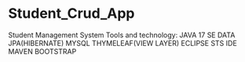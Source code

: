 # Student_Crud_App
Student Management System
Tools and technology:
JAVA 17 SE
DATA JPA(HIBERNATE)
MYSQL
THYMELEAF(VIEW LAYER)
ECLIPSE STS IDE
MAVEN
BOOTSTRAP
